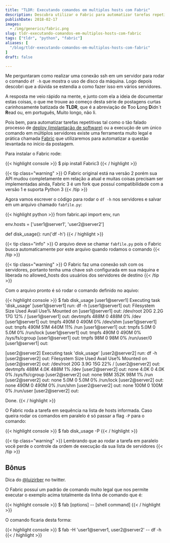 ```yaml
---
title: "TLDR: Executando comandos em multiplos hosts com Fabric"
description: Descubra utilizar o Fabric para automatizar tarefas repetitivas
publishDate: 2018-02-17
images:
  - /img/generics/fabric.png
slug: tldr-executando-comandos-em-multiplos-hosts-com-fabric
tags: ["tldr", "python", "fabric"]
aliases: [
  "/blog/tldr-executando-comandos-em-multiplos-hosts-com-fabric"
]
draft: false

---
```


Me perguntaram como realizar uma conexão ssh em um servidor para rodar o comando `df -h` que mostra o uso de disco da máquina. Logo depois descobri que a dúvida se estendia a como fazer isso em vários servidores.

A resposta me veio rápido na mente, e junto com ela a ideia de documentar estas coisas, o que me trouxe ao começo desta série de postagens curtas carinhosamente batizada de **TLDR**, que é a abreviação de **T**oo **L**ong **D**idn`t **R**ead ou, em português, Muito longo, não li.

Pois bem, para automatizar tarefas repetitivas tal como o tão falado processo de [deploy (implantação de software)](https://pt.wikipedia.org/wiki/Implanta%C3%A7%C3%A3o_de_software) ou a execução de um único comando em múltiplos servidores existe uma ferramenta muito legal e prática chamada [Fabric](http://www.fabfile.org/) que utilizaremos para automatizar a questão levantada no início da postagem.

Para instalar o Fabric rode:

{{< highlight console >}}
$ pip install Fabric3
{{< / highlight >}}

{{< tip class="warning" >}}
O Fabric original está na versão 2 porém sua API mudou completamente em relação a atual e muitas coisas precisam ser implementadas ainda, Fabric 3 é um fork que possuí compatibilidade com a versão 1 e suporta Python 3
{{< /tip >}}

Agora vamos escrever o código para rodar o `df -h` nos servidores e salvar em um arquivo chamado `fabfile.py`:

{{< highlight python >}}
from fabric.api import env, run

env.hosts = ['user1@server1', 'user2@server2']


def disk_usage():
    run('df -h')
{{< / highlight >}}

{{< tip class="info" >}}
O arquivo deve se chamar `fabfile.py` pois o Fabric busca automaticamente por este arquivo quando rodamos o comando
{{< /tip >}}

{{< tip class="warning" >}}
O Fabric faz uma conexão ssh com os servidores, portanto tenha uma chave ssh configurada  em sua máquina e liberada no allowed_hosts dos usuários dos servidores de destino
{{< /tip >}}

Com o arquivo pronto é só rodar o comando definido no aquivo:

{{< highlight console >}}
$ fab disk_usage
[user1@server1] Executing task 'disk_usage'
[user1@server1] run: df -h
[user1@server1] out: Filesystem      Size  Used Avail Use% Mounted on
[user1@server1] out: /dev/root        20G  2.2G   17G  12% /
[user1@server1] out: devtmpfs        488M     0  488M   0% /dev
[user1@server1] out: tmpfs           490M     0  490M   0% /dev/shm
[user1@server1] out: tmpfs           490M   51M  440M  11% /run
[user1@server1] out: tmpfs           5.0M     0  5.0M   0% /run/lock
[user1@server1] out: tmpfs           490M     0  490M   0% /sys/fs/cgroup
[user1@server1] out: tmpfs            98M     0   98M   0% /run/user/0
[user1@server1] out:

[user2@server2] Executing task 'disk_usage'
[user2@server2] run: df -h
[user2@server2] out: Filesystem      Size  Used Avail Use% Mounted on
[user2@server2] out: /dev/root        20G  3.9G   15G  22% /
[user2@server2] out: devtmpfs        488M  4.0K  488M   1% /dev
[user2@server2] out: none            4.0K     0  4.0K   0% /sys/fs/cgroup
[user2@server2] out: none             98M  352K   98M   1% /run
[user2@server2] out: none            5.0M     0  5.0M   0% /run/lock
[user2@server2] out: none            490M     0  490M   0% /run/shm
[user2@server2] out: none            100M     0  100M   0% /run/user
[user2@server2] out:


Done.
{{< / highlight >}}

O Fabric roda a tarefa em sequência na lista de hosts informada. Caso queira rodar os comandos em paralelo é só passar a flag `-P` para o comando:

{{< highlight console >}}
$ fab disk_usage -P
{{< / highlight >}}

{{< tip class="warning" >}}
Lembrando que ao rodar a tarefa em paralelo você perde o controle da ordem de execução da sua lista de servidores
{{< /tip >}}

## Bônus

Dica do [@luizirber](https://twitter.com/luizirber) no twitter.

O Fabric possuí um padrão de comando muito legal que nos permite executar o exemplo acima totalmente da linha de comando que é:

{{< highlight console >}}
$ fab [options] -- [shell command]
{{< / highlight >}}

O comando ficaria desta forma:

{{< highlight console >}}
$ fab -H 'user1@server1, user2@server2' -- df -h
{{< / highlight >}}
